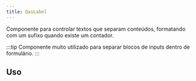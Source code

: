 ```yaml
---
title: QasLabel
---
```


Componente para controlar textos que separam conteúdos, formatando com um sufixo quando existe um contador.

:::tip
Componente muito utilizado para separar blocos de inputs dentro de formulário.
:::

<doc-api file="label/QasLabel" name="QasLabel" />


## Uso

<doc-example file="QasLabel/Basic" title="Básico" />
<doc-example file="QasLabel/Required" title="Obrigatório" />
